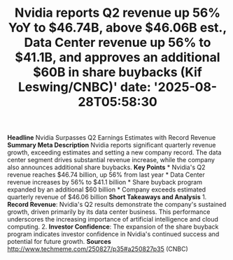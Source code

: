 ﻿---
title: "Nvidia reports Q2 revenue up 56% YoY to $46.74B, above $46.06B est., Data Center revenue up 56% to $41.1B, and approves an additional $60B in share buybacks (Kif Leswing/CNBC)'
date: '2025-08-28T05:58:30"
category: "Markets"
summary: ""
slug: "nvidia reports q2 revenue up 56 yoy to 4674b above 4606b est"
source_urls:
  - "http://www.techmeme.com/250827/p35#a250827p35"
seo:
  title: "Nvidia reports Q2 revenue up 56% YoY to $46.74B, above $46.06B est., Data Center revenue up 56% to $41.1B, and approves an additional $60B in share buybacks (Kif Leswing/CNBC) | Hash n Hedge'
  description: '"
  keywords: ["news", "markets", "brief"]
---
**Headline** Nvidia Surpasses Q2 Earnings Estimates with Record Revenue  **Summary Meta Description** Nvidia reports significant quarterly revenue growth, exceeding estimates and setting a new company record. The data center segment drives substantial revenue increase, while the company also announces additional share buybacks.  **Key Points**  * Nvidia's Q2 revenue reaches $46.74 billion, up 56% from last year * Data Center revenue increases by 56% to $41.1 billion * Share buyback program expanded by an additional $60 billion * Company exceeds estimated quarterly revenue of $46.06 billion  **Short Takeaways and Analysis**  1. **Record Revenue**: Nvidia's Q2 results demonstrate the company's sustained growth, driven primarily by its data center business. This performance underscores the increasing importance of artificial intelligence and cloud computing. 2. **Investor Confidence**: The expansion of the share buyback program indicates investor confidence in Nvidia's continued success and potential for future growth.  **Sources** http://www.techmeme.com/250827/p35#a250827p35 (CNBC) 
